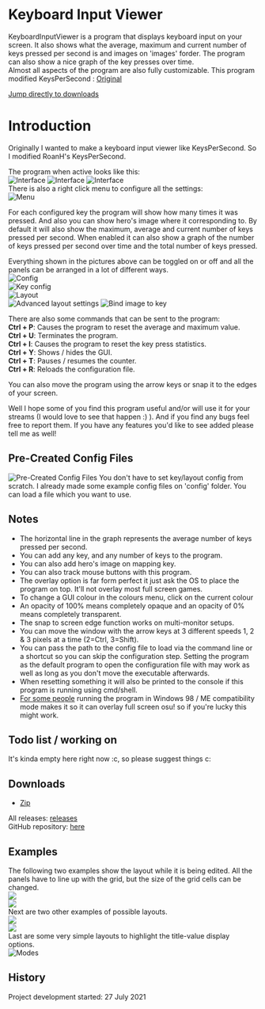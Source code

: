 # Keyboard Input Viewer

KeyboardInputViewer is a program that displays keyboard input on your screen. It also shows what the average, maximum and current number of keys pressed per second is and images on 'images' forder. The program can also show a nice graph of the key presses over time.    
Almost all aspects of the program are also fully customizable. This program modified KeysPerSecond : [Original](https://github.com/RoanH/KeysPerSecond)


[Jump directly to downloads](#downloads)

# Introduction
Originally I wanted to make a keyboard input viewer like KeysPerSecond. So I modified RoanH's KeysPerSecond.

The program when active looks like this:    
![Interface](https://user-images.githubusercontent.com/53378637/128698767-a8a2ff04-463b-4c6a-8d38-fcc47f95224f.jpg)
![Interface](http://i.imgur.com/9cCzB0Q.png)  ![Interface](http://i.imgur.com/bLQXABw.png)    
There is also a right click menu to configure all the settings:    
![Menu](https://i.imgur.com/lltS2NK.png)    

For each configured key the program will show how many times it was pressed. And also you can show hero's image where it corresponding to. By default it will also show the maximum, average and current number of keys pressed per second.
When enabled it can also show a graph of the number of keys pressed per second over time and the total number of keys pressed.

Everything shown in the pictures above can be toggled on or off and all the panels can be arranged in a lot of different ways.      
![Config](https://user-images.githubusercontent.com/53378637/128697306-06a41740-5e5c-413b-a3f6-fcb234ed42c2.jpg)  
![Key config](https://user-images.githubusercontent.com/53378637/128698093-ea198e06-9d77-4096-b7a6-4ffc128b37f3.jpg)   
![Layout](https://user-images.githubusercontent.com/53378637/128697309-30c1d2ba-bdd8-49ad-a7fd-9fa83677038f.jpg)   
![Advanced layout settings](https://user-images.githubusercontent.com/53378637/128697313-2234c050-ab65-43ee-8eaf-ac29113af6ca.jpg)
![Bind image to key](https://user-images.githubusercontent.com/53378637/128697312-8c55b0d4-7467-4478-b34b-3fd474983550.jpg)

There are also some commands that can be sent to the program:    
**Ctrl + P**: Causes the program to reset the average and maximum value.    
**Ctrl + U**: Terminates the program.    
**Ctrl + I**: Causes the program to reset the key press statistics.    
**Ctrl + Y**: Shows / hides the GUI.    
**Ctrl + T**: Pauses / resumes the counter.    
**Ctrl + R**: Reloads the configuration file.

You can also move the program using the arrow keys or snap it to the edges of your screen.

Well I hope some of you find this program useful and/or will use it for your streams (I would love to see that happen  :) ).
And if you find any bugs feel free to report them. If you have any features you'd like to see added please tell me as well!

## Pre-Created Config Files
![Pre-Created Config Files](https://user-images.githubusercontent.com/53378637/128699216-be6da37b-0467-41e4-b81b-a28045cecc35.jpg)
You don't have to set key/layout config from scratch. I already made some example config files on 'config' folder. You can load a file which you want to use.

## Notes
- The horizontal line in the graph represents the average number of keys pressed per second.
- You can add any key, and any number of keys to the program.
- You can also add hero's image on mapping key.
- You can also track mouse buttons with this program.
- The overlay option is far form perfect it just ask the OS to place the program on top. It'll not overlay most full screen games.
- To change a GUI colour in the colours menu, click on the current colour
- An opacity of 100% means completely opaque and an opacity of 0% means completely transparent.
- The snap to screen edge function works on multi-monitor setups.
- You can move the window with the arrow keys at 3 different speeds 1, 2 & 3 pixels at a time (2=Ctrl, 3=Shift).
- You can pass the path to the config file to load via the command line or a shortcut so you can skip the configuration step. Setting the program as the default program to open the configuration file with may work as well as long as you don't move the executable afterwards.
- When resetting something it will also be printed to the console if this program is running using cmd/shell.    
- [For some people](https://youtu.be/E_WHAaI_-Zw) running the program in Windows 98 / ME compatibility mode makes it so it can overlay full screen osu! so if you're lucky this might work.

## Todo list / working on
It's kinda empty here right now :c, so please suggest things c:    

## Downloads
- [Zip](https://github.com/SsalHub/LSkeyspersecond/releases/download/1.0/KeysPerSecond_LS_alpha-1.0.zip)    

All releases: [releases](https://github.com/SsalHub/LSkeyspersecond/releases)    
GitHub repository: [here](https://github.com/SsalHub/LSkeyspersecond)

## Examples
The following two examples show the layout while it is being edited. All the panels have to line up with the grid, but the size of the grid cells can be changed.    
![](https://i.imgur.com/kfXaqwX.png)    
![](https://i.imgur.com/DP5MNVq.png)    
Next are two other examples of possible layouts.    
![](https://i.imgur.com/ImE4zTU.png)    
![](https://i.imgur.com/fBgohIA.png)    
Last are some very simple layouts to highlight the title-value display options.    
![Modes](https://i.imgur.com/0769n9E.png)      

## History
Project development started: 27 July 2021
